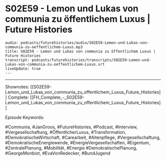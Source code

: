 # S02E59 - Lemon und Lukas von communia zu öffentlichem Luxus | Future Histories

```audio-note
audio: podcasts/futurehistories/audio/S02E59-Lemon-und-Lukas-von-communia-zu-oeffentlichem-Luxus.mp3
title: S02E59 - Lemon und Lukas von communia zu öffentlichem Luxus | Future Histories
transcript: podcasts/futurehistories/transcripts/S02E59-Lemon-und-Lukas-von-communia-zu-oeffentlichem-Luxus.srt
liveUpdate: true
---

```
---

Shownotes: [[S02E59-Lemon_und_Lukas_von_communia_zu_offentlichem_Luxus_Future_Histories]]
Complete: [[FH_Complete_-_S02E59-Lemon_und_Lukas_von_communia_zu_offentlichem_Luxus_Future_Histories]]

Episode Keywords:

#Communia, #JanGroos, #FutureHistories, #Podcast, #Interview, #Vergesellschaftung, #ÖffentlicherLuxus, #Transformation, #DemokratischeWirtschaft, #Carearbeit, #Altenpflege, #Vergesellschaftung, #DemokratischeEnergiewende, #EnergieVergesellschaften, #Eigentum, #ZentralePlanung, #Mobilität, #Energie #DemokratischePlanung, #GeorgeMonbiot, #EvaVonRedecker, #BundJugend
